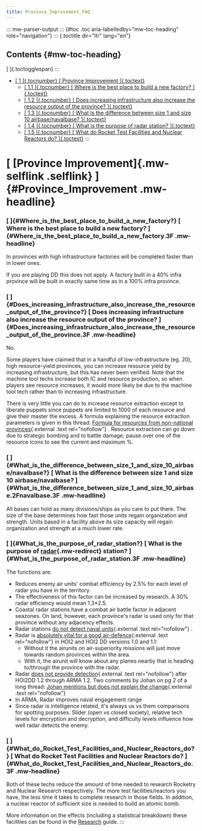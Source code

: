 ```yaml
---
title: Province_Improvement_FAQ
---
```

::: mw-parser-output
::: {#toc .toc aria-labelledby="mw-toc-heading" role="navigation"}
::: {.toctitle dir="ltr" lang="en"}
## Contents {#mw-toc-heading}

[ ]{.toctogglespan}
:::

-   [[ 1 ]{.tocnumber} [ Province Improvement
    ]{.toctext}](#Province_Improvement)
    -   [[ 1.1 ]{.tocnumber} [ Where is the best place to build a new
        factory?
        ]{.toctext}](#Where_is_the_best_place_to_build_a_new_factory.3F)
    -   [[ 1.2 ]{.tocnumber} [ Does increasing infrastructure also
        increase the resource output of the province?
        ]{.toctext}](#Does_increasing_infrastructure_also_increase_the_resource_output_of_the_province.3F)
    -   [[ 1.3 ]{.tocnumber} [ What is the difference between size 1 and
        size 10 airbase/navalbase?
        ]{.toctext}](#What_is_the_difference_between_size_1_and_size_10_airbase.2Fnavalbase.3F)
    -   [[ 1.4 ]{.tocnumber} [ What is the purpose of radar station?
        ]{.toctext}](#What_is_the_purpose_of_radar_station.3F)
    -   [[ 1.5 ]{.tocnumber} [ What do Rocket Test Facilities and
        Nuclear Reactors do?
        ]{.toctext}](#What_do_Rocket_Test_Facilities_and_Nuclear_Reactors_do.3F)
:::

# [ [Province Improvement]{.mw-selflink .selflink} ]{#Province_Improvement .mw-headline}

### [ ]{#Where_is_the_best_place_to_build_a_new_factory?} [ Where is the best place to build a new factory? ]{#Where_is_the_best_place_to_build_a_new_factory.3F .mw-headline}

In provinces with high infrastructure factories will be completed faster
than in lower ones.

If you are playing DD this does not apply. A factory built in a 40%
infra province will be built in exactly same time as in a 100% infra
province.

### [ ]{#Does_increasing_infrastructure_also_increase_the_resource_output_of_the_province?} [ Does increasing infrastructure also increase the resource output of the province? ]{#Does_increasing_infrastructure_also_increase_the_resource_output_of_the_province.3F .mw-headline}

No.

Some players have claimed that in a handful of low-infrastructure (eg.
20), high resource-yield provinces, you can increase resource yield by
increasing infrastructure, but this has never been verified. Note that
the machine tool techs increase both IC and resource production, so when
players see resource increases, it would more likely be due to the
machine tool tech rather than to increasing infrastructure.

There is very little you can do to increase resource extraction except
to liberate puppets since puppets are limited to 1000 of each resource
and give their master the excess. A formula explaining the resource
extraction parameters is given in this thread: [Formula for resources
from non-national
provinces](http://forum.paradoxplaza.com/forum/showthread.php?t=209413){.external
.text rel="nofollow"} . Resource extraction can go down due to strategic
bombing and to battle damage; pause over one of the resource icons to
see the current and maximum %.

### [ ]{#What_is_the_difference_between_size_1_and_size_10_airbase/navalbase?} [ What is the difference between size 1 and size 10 airbase/navalbase? ]{#What_is_the_difference_between_size_1_and_size_10_airbase.2Fnavalbase.3F .mw-headline}

All bases can hold as many divisions/ships as you care to put there. The
size of the base determines how fast those units regain organization and
strength. Units based in a facility above its size capacity will regain
organization and strength at a much lower rate.

### [ ]{#What_is_the_purpose_of_radar_station?} [ What is the purpose of [radar](/wiki/Radar "Radar"){.mw-redirect} station? ]{#What_is_the_purpose_of_radar_station.3F .mw-headline}

The functions are:

-   Reduces enemy air units\' combat efficiency by 2.5% for each level
    of radar you have in the territory.
-   The effectiveness of this factor can be increased by research. A 30%
    radar efficiency would mean 1.3\*2.5.
-   Coastal radar stations have a combat air battle factor in adjacent
    seazones. On land, however, each province\'s radar is used only for
    that province without any adjacency effects.
-   Radar stations [do not detect naval
    units](http://forum.paradoxplaza.com/forum/showthread.php?t=218736){.external
    .text rel="nofollow"} .
-   Radar is [absolutely vital for a good
    air-defence](http://forum.paradoxplaza.com/forum/showthread.php?t=218736){.external
    .text rel="nofollow"} in HOI2 and HOI2 DD versions 1.0 and 1.1:
    -   Without it the airunits on air-superiority missions will just
        move towards random provinces within the area.
    -   With it, the airunit will know about any planes nearby that is
        heading to/through the province with the radar.
-   Radar [does not provide
    detection](http://forum.paradoxplaza.com/forum/showpost.php?p=8204611&postcount=27){.external
    .text rel="nofollow"} after HOI2DD 1.2 through ARMA 1.2. Two
    comments by Johan on pg 2 of a long thread: [Johan mentions but does
    not explain the
    change](http://forum.paradoxplaza.com/forum/showthread.php?t=346220&page=2){.external
    .text rel="nofollow"}
-   In ARMA, Radar improves naval engagement range
-   Since radar is intelligence related, it\'s always us vs them
    comparisons for spotting purposes. Slider (open vs closed society),
    relative tech levels for encryption and decryption, and difficulty
    levels influence how well radar detects the enemy.

### [ ]{#What_do_Rocket_Test_Facilities_and_Nuclear_Reactors_do?} [ What do Rocket Test Facilities and Nuclear Reactors do? ]{#What_do_Rocket_Test_Facilities_and_Nuclear_Reactors_do.3F .mw-headline}

Both of these techs reduce the amount of time needed to research
Rocketry and Nuclear Research respectively. The more test
facilities/reactors you have, the less time it takes to complete
research in those fields. In addition, a nuclear reactor of sufficient
size is needed to build an atomic bomb.

More information on the effects (including a statistical breakdown)
these facilities can be found in the
[Research](/wiki/Research "Research") guide.
:::
